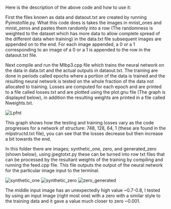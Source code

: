 Here is the description of the above code and how to use it:

First the files known as data and dataout.txt are created by running Pyimstofile.py. What this code does is takes the images in mnist_ones and mnist_zeros and pastes them randomly into a row (The randomness is weighted to the dataset which has more data to allow complete spread of the different data when training) in the data.txt file subsequent images are appended on to the end. For each image appended, a 0 or a 1 corresponding to an image of a 0 or a 1 is appended to the row in the dataout.txt file.

Next compile and run the Mlbp3.cpp file which trains the neural network on the data in data.txt and the actual outputs in dataout.txt. The training are done in periods called epochs where a portion of the data is trained and the resulting neural network is tested on the whole fraction of the data not allocated to training. Losses are computed for each epoch and are printed to a file called losses.txt and are plotted using the plot.gnu file (The graph is displayed below), in addition the resulting weights are printed in a file called Nweights.txt.

![Lpfnt](https://github.com/user-attachments/assets/bb01b243-1706-4880-898f-7550d3a9ee94)

This graph shows how the testing and training losses vary as the code progresses for a network of structure: 748, 128, 64, 1 (these are found in the mlpstructd.txt file), you can see that the losses decrease but then increase a bit towards the end.

In this folder there are images; synthetic_one, zero, and generated_zero (shown below), using jpegtotxt.py these can be turned into row txt files that can be processed by the resultant weights of the training by compiling and running the feed.cpp file. This file outputs the output of the neural network for the particular image input to the terminal.

![synthetic_one](https://github.com/user-attachments/assets/a4a7efa7-4304-45c7-8b5d-d5fdadfa4414)
![synthetic_zero](https://github.com/user-attachments/assets/6fe8ee39-e9c2-4ceb-a30c-0058a179d791)
![zero_generated](https://github.com/user-attachments/assets/3182a1b7-c419-41b2-8e5e-1f2698ddaebb)

The middle input image has an unexpectedly high value ~0.7-0.8, I tested by using an input image (right most one) with a zero with a similar style to the training data and it gave a value much closer to zero ~0.001.

